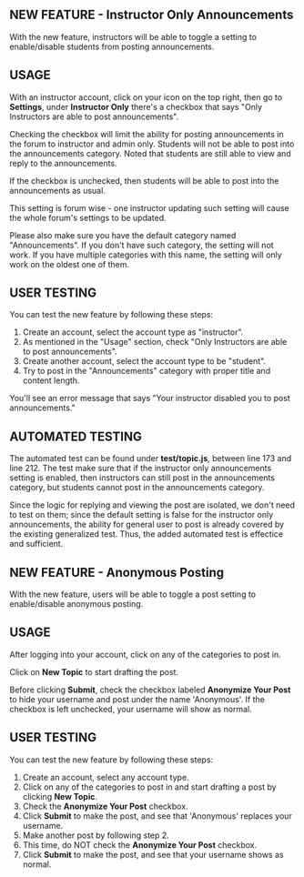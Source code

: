 ## NEW FEATURE - Instructor Only Announcements
With the new feature, instructors will be able to toggle a setting to enable/disable students from posting announcements.

## USAGE
With an instructor account, click on your icon on the top right, then go to **Settings**, under **Instructor Only** there's a checkbox that says "Only Instructors are able to post announcements".

Checking the checkbox will limit the ability for posting announcements in the forum to instructor and admin only. Students will not be able to post into the announcements category. Noted that students are still able to view and reply to the announcements.

If the checkbox is unchecked, then students will be able to post into the announcements as usual.

This setting is forum wise - one instructor updating such setting will cause the whole forum's settings to be updated.

Please also make sure you have the default category named "Announcements". If you don't have such category, the setting will not work. If you have multiple categories with this name, the setting will only work on the oldest one of them.


## USER TESTING
You can test the new feature by following these steps:
1. Create an account, select the account type as "instructor".
2. As mentioned in the "Usage" section, check "Only Instructors are able to post announcements".
3. Create another account, select the account type to be "student".
4. Try to post in the "Announcements" category with proper title and content length.

You'll see an error message that says "Your instructor disabled you to post announcements."

## AUTOMATED TESTING

The automated test can be found under **test/topic.js**, between line 173 and line 212. The test make sure that if the instructor only announcements setting is enabled, then instructors can still post in the announcements category, but students cannot post in the announcements category. 

Since the logic for replying and viewing the post are isolated, we don't need to test on them; since the default setting is false for the instructor only announcements, the ability for general user to post is already covered by the existing generalized test. Thus, the added automated test is effectice and sufficient.

## NEW FEATURE - Anonymous Posting
With the new feature, users will be able to toggle a post setting to enable/disable anonymous posting.

## USAGE
After logging into your account, click on any of the categories to post in.

Click on **New Topic** to start drafting the post.

Before clicking **Submit**, check the checkbox labeled **Anonymize Your Post** to hide your username and post under the name 'Anonymous'. If the checkbox is left unchecked, your username will show as normal.

## USER TESTING
You can test the new feature by following these steps:
1. Create an account, select any account type.
2. Click on any of the categories to post in and start drafting a post by clicking **New Topic**.
3. Check the **Anonymize Your Post** checkbox.
4. Click **Submit** to make the post, and see that 'Anonymous' replaces your username.
5. Make another post by following step 2.
6. This time, do NOT check the **Anonymize Your Post** checkbox.
7. Click **Submit** to make the post, and see that your username shows as normal.
